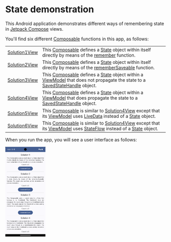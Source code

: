 # State demonstration

This Android application demonstrates different ways of remembering state in [Jetpack Compose][7] views.

You'll find six different [Composable][8] functions in this app, as follows:

|                    |                                                                                                                                                 |
|--------------------|-------------------------------------------------------------------------------------------------------------------------------------------------|
| [Solution1View][1] | This [Composable][8] defines a [State][9] object within itself directly by means of the [remember][10] function.                                |
| [Solution2View][2] | This [Composable][8] defines a [State][9] object within itself directly by means of the [rememberSaveable][11] function.                        |
| [Solution3View][3] | This [Composable][8] defines a [State][9] object within a [ViewModel][12] that does not propagate the state to a [SavedStateHandle][13] object. |
| [Solution4View][4] | This [Composable][8] defines a [State][9] object within a [ViewModel][12] that does propagate the state to a [SavedStateHandle][13] object.     |
| [Solution5View][5] | This [Composable][8] is similar to [Solution4View][4] except that its [ViewModel][12] uses [LiveData][14] instead of a [State][9] object.       |
| [Solution6View][6] | This [Composable][8] is similar to [Solution4View][4] except that its [ViewModel][12] uses [StateFlow][15] instead of a [State][9] object.      |

When you run the app, you will see a user interface as follows:

<img src="Screenshot.png" alt="Screenshot of application" width=25%>

[1]: src/main/java/com/tazkiyatech/compose/experiments/app3/Solution1View.kt
[2]: src/main/java/com/tazkiyatech/compose/experiments/app3/Solution2View.kt
[3]: src/main/java/com/tazkiyatech/compose/experiments/app3/Solution3View.kt
[4]: src/main/java/com/tazkiyatech/compose/experiments/app3/Solution4View.kt
[5]: src/main/java/com/tazkiyatech/compose/experiments/app3/Solution5View.kt
[6]: src/main/java/com/tazkiyatech/compose/experiments/app3/Solution6View.kt
[7]: https://developer.android.com/jetpack/compose
[8]: https://developer.android.com/reference/kotlin/androidx/compose/runtime/Composable
[9]: https://developer.android.com/reference/kotlin/androidx/compose/runtime/State
[10]: https://developer.android.com/reference/kotlin/androidx/compose/runtime/package-summary#remember(kotlin.Function0)
[11]: https://developer.android.com/reference/kotlin/androidx/compose/runtime/saveable/package-summary#rememberSaveable(kotlin.Array,androidx.compose.runtime.saveable.Saver,kotlin.String,kotlin.Function0)
[12]: https://developer.android.com/reference/androidx/lifecycle/ViewModel
[13]: https://developer.android.com/reference/androidx/lifecycle/SavedStateHandle
[14]: https://developer.android.com/reference/androidx/lifecycle/LiveData
[15]: https://developer.android.com/kotlin/flow/stateflow-and-sharedflow#stateflow

